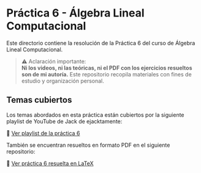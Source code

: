 # Práctica 6 - Álgebra Lineal Computacional

Este directorio contiene la resolución de la Práctica 6 del curso de Álgebra Lineal Computacional.

> ⚠️ Aclaración importante:  
> **Ni los videos, ni las teóricas, ni el PDF con los ejercicios resueltos son de mi autoría.** Este repositorio recopila materiales con fines de estudio y organización personal.

## Temas cubiertos

Los temas abordados en esta práctica están cubiertos por la siguiente playlist de YouTube de Jack de ejacktamente:

🎥 [Ver playlist de la práctica 6](https://www.youtube.com/watch?v=jBIy2_9jjrI&list=PLsU9ReJDn9fwtDQ89b8_gwCyfCehhYh_O)

También se encuentran resueltos en formato PDF en el siguiente repositorio:

📄 [Ver práctica 6 resuelta en LaTeX](https://github.com/nad-garraz/algebraLinealComputacional/blob/main/6-guia/6-sol.pdf)
